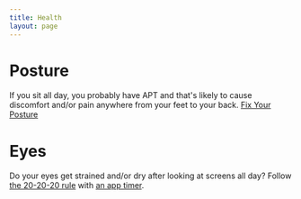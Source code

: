 ```yaml
---
title: Health
layout: page
---
```


# Posture

If you sit all day, you probably have APT and that's likely to cause discomfort and/or pain anywhere from your feet to your back. [Fix Your Posture](https://old.reddit.com/r/Posture/wiki/faq#wiki_fixing_your_habits)

# Eyes

Do your eyes get strained and/or dry after looking at screens all day? Follow [the 20-20-20 rule](https://opto.ca/health-library/the-20-20-20-rule) with [an app timer](https://breaksforeyes.app/).
